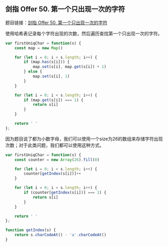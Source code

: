 ## 剑指 Offer 50. 第一个只出现一次的字符

题目链接：[剑指 Offer 50. 第一个只出现一次的字符](https://leetcode-cn.com/problems/di-yi-ge-zhi-chu-xian-yi-ci-de-zi-fu-lcof/)

使用哈希表记录每个字符出现的次数，然后遍历查找第一个只出现一次的字符。

```js
var firstUniqChar = function(s) {
    const map = new Map()

    for (let i = 0; i < s.length; i++) {
        if (map.has(s[i])) {
            map.set(s[i], map.get(s[i]) + 1)
        } else {
            map.set(s[i], 1)
        }
    }

    for (let i = 0; i < s.length; i++) {
        if (map.get(s[i]) === 1) {
            return s[i]
        }
    }

    return ' '
};
```

因为题目说了都为小数字母，我们可以使用一个size为26的数组来存储字符出现次数；对于此类问题，我们都可以使用这种方式。

```js
var firstUniqChar = function(s) {
    const counter = new Array(26).fill(0)

    for (let i = 0; i < s.length; i++) {
        counter[getIndex(s[i])]++
    }

    for (let i = 0; i < s.length; i++) {
        if (counter[getIndex(s[i])] === 1) {
            return s[i]
        }
    }

    return ' '
};

function getIndex(s) {
    return s.charCodeAt() - 'a'.charCodeAt()
}
```
